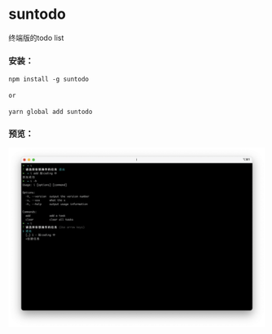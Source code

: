 # suntodo

终端版的todo list

### 安装：

```
npm install -g suntodo

or

yarn global add suntodo
```

### 预览：

![todo](./i.png)